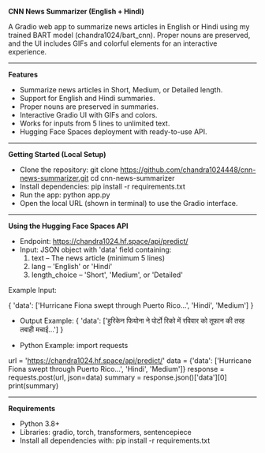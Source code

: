 **CNN News Summarizer (English + Hindi)**

A Gradio web app to summarize news articles in English or Hindi using my trained BART model (chandra1024/bart_cnn). Proper nouns are preserved, and the UI includes GIFs and colorful elements for an interactive experience.

----------------------------------------------------------------------------------------------------------

**Features**

* Summarize news articles in Short, Medium, or Detailed length.
* Support for English and Hindi summaries.
* Proper nouns are preserved in summaries.
* Interactive Gradio UI with GIFs and colors.
* Works for inputs from 5 lines to unlimited text.
* Hugging Face Spaces deployment with ready-to-use API.

---------------------------------------------------------------------------------------------------------

**Getting Started (Local Setup)**

* Clone the repository:
   git clone https://github.com/chandra1024448/cnn-news-summarizer.git
   cd cnn-news-summarizer
* Install dependencies:
   pip install -r requirements.txt
* Run the app:
   python app.py
* Open the local URL (shown in terminal) to use the Gradio interface.

---------------------------------------------------------------------------------------------------------

**Using the Hugging Face Spaces API**

* Endpoint: https://chandra1024.hf.space/api/predict/
* Input: JSON object with 'data' field containing:
   1. text – The news article (minimum 5 lines)
   2. lang – 'English' or 'Hindi'
   3. length_choice – 'Short', 'Medium', or 'Detailed'
 
Example Input:

   {
     'data': ['Hurricane Fiona swept through Puerto Rico...', 'Hindi', 'Medium']
   }
* Output Example:
   {
     'data': ['हुरिकेन फियोना ने पोर्टो रिको में रविवार को तूफान की तरह तबाही मचाई...']
   }
  
* Python Example:
import requests

url = 'https://chandra1024.hf.space/api/predict/'
data = {'data': ['Hurricane Fiona swept through Puerto Rico...', 'Hindi', 'Medium']}
response = requests.post(url, json=data)
summary = response.json()['data'][0]
print(summary)

-----------------------------------------------------------------------------------------------------------

**Requirements**

* Python 3.8+
* Libraries: gradio, torch, transformers, sentencepiece
* Install all dependencies with:
   pip install -r requirements.txt

